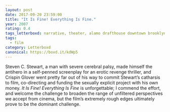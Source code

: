 ```yaml
---
layout: post 
date: 2017-09-20 23:59:00
title: "It Is Fine! Everything Is Fine."
year: 2007
rating: 0.4
tags_letterboxd: narrative, theater, alamo drafthouse downtown brooklyn, nyc
tags:
  - film
category: Letterboxd
canonical: https://boxd.it/kdWp5
---
```


Steven C. Stewart, a man with severe cerebral palsy, made himself the antihero in a self-penned screenplay for an erotic revenge thriller, and Crispin Glover went pretty far out of his way to commit Stewart’s catharsis to film, co-directing and funding the sexually explicit project with his own money. <cite>It Is Fine! Everything Is Fine</cite> is unforgettable; I commend the effort, and welcome the challenge to broaden the range of unfiltered perspectives we accept from cinema, but the film’s extremely rough edges ultimately prove to be the dominant challenge.